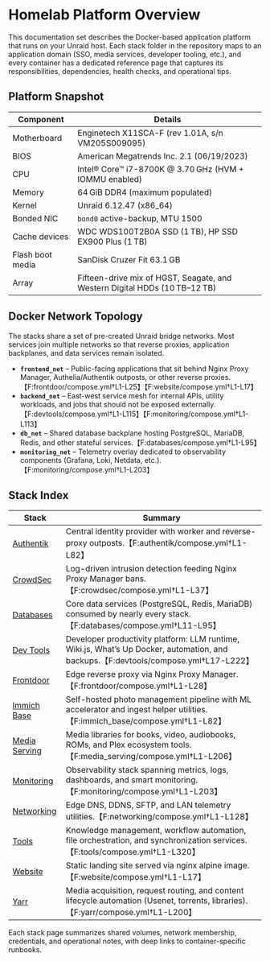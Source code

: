 # Homelab Platform Overview

This documentation set describes the Docker-based application platform that runs on your Unraid host. Each stack folder in the repository maps to an application domain (SSO, media services, developer tooling, etc.), and every container has a dedicated reference page that captures its responsibilities, dependencies, health checks, and operational tips.

## Platform Snapshot

| Component | Details |
| --- | --- |
| Motherboard | Enginetech X11SCA-F (rev 1.01A, s/n VM205S009095) |
| BIOS | American Megatrends Inc. 2.1 (06/19/2023) |
| CPU | Intel® Core™ i7-8700K @ 3.70 GHz (HVM + IOMMU enabled) |
| Memory | 64 GiB DDR4 (maximum populated) |
| Kernel | Unraid 6.12.47 (x86_64) |
| Bonded NIC | `bond0` active-backup, MTU 1500 |
| Cache devices | WDC WDS100T2B0A SSD (1 TB), HP SSD EX900 Plus (1 TB) |
| Flash boot media | SanDisk Cruzer Fit 63.1 GB |
| Array | Fifteen-drive mix of HGST, Seagate, and Western Digital HDDs (10 TB–12 TB) |

## Docker Network Topology

The stacks share a set of pre-created Unraid bridge networks. Most services join multiple networks so that reverse proxies, application backplanes, and data services remain isolated.

- **`frontend_net`** – Public-facing applications that sit behind Nginx Proxy Manager, Authelia/Authentik outposts, or other reverse proxies.【F:frontdoor/compose.yml†L1-L25】【F:website/compose.yml†L1-L17】
- **`backend_net`** – East-west service mesh for internal APIs, utility workloads, and jobs that should not be exposed externally.【F:devtools/compose.yml†L1-L115】【F:monitoring/compose.yml†L1-L113】
- **`db_net`** – Shared database backplane hosting PostgreSQL, MariaDB, Redis, and other stateful services.【F:databases/compose.yml†L1-L95】
- **`monitoring_net`** – Telemetry overlay dedicated to observability components (Grafana, Loki, Netdata, etc.).【F:monitoring/compose.yml†L1-L203】

## Stack Index

| Stack | Summary |
| --- | --- |
| [Authentik](stacks/authentik/README.md) | Central identity provider with worker and reverse-proxy outposts.【F:authentik/compose.yml†L1-L82】 |
| [CrowdSec](stacks/crowdsec/README.md) | Log-driven intrusion detection feeding Nginx Proxy Manager bans.【F:crowdsec/compose.yml†L1-L37】 |
| [Databases](stacks/databases/README.md) | Core data services (PostgreSQL, Redis, MariaDB) consumed by nearly every stack.【F:databases/compose.yml†L11-L95】 |
| [Dev Tools](stacks/devtools/README.md) | Developer productivity platform: LLM runtime, Wiki.js, What’s Up Docker, automation, and backups.【F:devtools/compose.yml†L17-L222】 |
| [Frontdoor](stacks/frontdoor/README.md) | Edge reverse proxy via Nginx Proxy Manager.【F:frontdoor/compose.yml†L1-L28】 |
| [Immich Base](stacks/immich/README.md) | Self-hosted photo management pipeline with ML accelerator and ingest helper utilities.【F:immich_base/compose.yml†L1-L82】 |
| [Media Serving](stacks/media-serving/README.md) | Media libraries for books, video, audiobooks, ROMs, and Plex ecosystem tools.【F:media_serving/compose.yml†L1-L206】 |
| [Monitoring](stacks/monitoring/README.md) | Observability stack spanning metrics, logs, dashboards, and smart monitoring.【F:monitoring/compose.yml†L1-L203】 |
| [Networking](stacks/networking/README.md) | Edge DNS, DDNS, SFTP, and LAN telemetry utilities.【F:networking/compose.yml†L1-L128】 |
| [Tools](stacks/tools/README.md) | Knowledge management, workflow automation, file orchestration, and synchronization services.【F:tools/compose.yml†L1-L320】 |
| [Website](stacks/website/README.md) | Static landing site served via nginx alpine image.【F:website/compose.yml†L1-L17】 |
| [Yarr](stacks/yarr/README.md) | Media acquisition, request routing, and content lifecycle automation (Usenet, torrents, libraries).【F:yarr/compose.yml†L1-L200】 |

Each stack page summarizes shared volumes, network membership, credentials, and operational notes, with deep links to container-specific runbooks.
